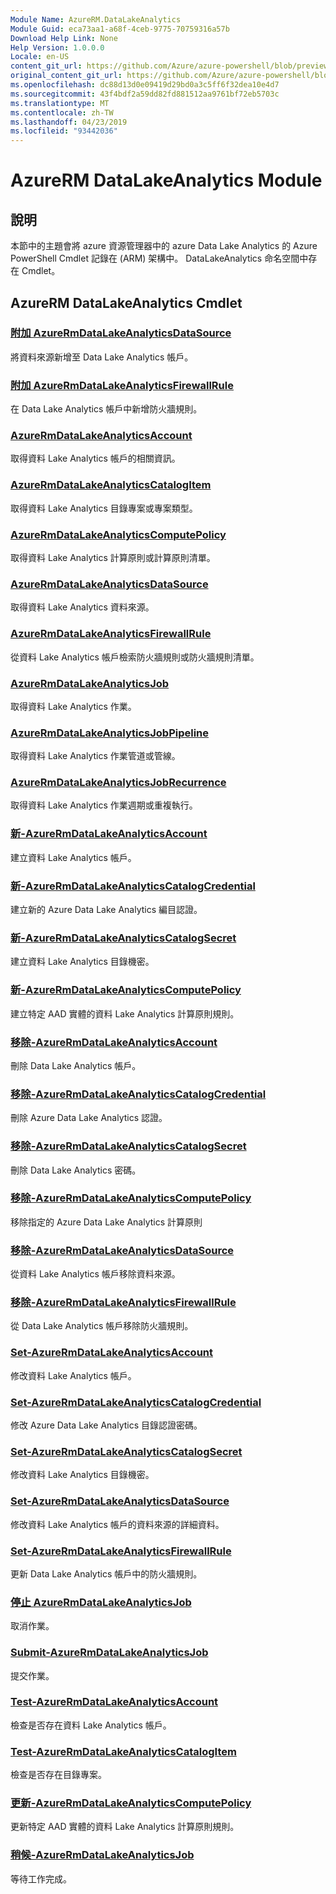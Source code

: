 ```yaml
---
Module Name: AzureRM.DataLakeAnalytics
Module Guid: eca73aa1-a68f-4ceb-9775-70759316a57b
Download Help Link: None
Help Version: 1.0.0.0
Locale: en-US
content_git_url: https://github.com/Azure/azure-powershell/blob/preview/src/ResourceManager/DataLakeAnalytics/Commands.DataLakeAnalytics/help/AzureRM.DataLakeAnalytics.md
original_content_git_url: https://github.com/Azure/azure-powershell/blob/preview/src/ResourceManager/DataLakeAnalytics/Commands.DataLakeAnalytics/help/AzureRM.DataLakeAnalytics.md
ms.openlocfilehash: dc88d13d0e09419d29bd0a3c5ff6f32dea10e4d7
ms.sourcegitcommit: 43f4bdf2a59dd82fd881512aa9761bf72eb5703c
ms.translationtype: MT
ms.contentlocale: zh-TW
ms.lasthandoff: 04/23/2019
ms.locfileid: "93442036"
---
```

# AzureRM DataLakeAnalytics Module
## 說明
本節中的主題會將 azure 資源管理器中的 azure Data Lake Analytics 的 Azure PowerShell Cmdlet 記錄在 (ARM) 架構中。 DataLakeAnalytics 命名空間中存在 Cmdlet。

## AzureRM DataLakeAnalytics Cmdlet
### [附加 AzureRmDataLakeAnalyticsDataSource](Add-AzureRmDataLakeAnalyticsDataSource.md)
將資料來源新增至 Data Lake Analytics 帳戶。

### [附加 AzureRmDataLakeAnalyticsFirewallRule](Add-AzureRmDataLakeAnalyticsFirewallRule.md)
在 Data Lake Analytics 帳戶中新增防火牆規則。

### [AzureRmDataLakeAnalyticsAccount](Get-AzureRmDataLakeAnalyticsAccount.md)
取得資料 Lake Analytics 帳戶的相關資訊。

### [AzureRmDataLakeAnalyticsCatalogItem](Get-AzureRmDataLakeAnalyticsCatalogItem.md)
取得資料 Lake Analytics 目錄專案或專案類型。

### [AzureRmDataLakeAnalyticsComputePolicy](Get-AzureRmDataLakeAnalyticsComputePolicy.md)
取得資料 Lake Analytics 計算原則或計算原則清單。

### [AzureRmDataLakeAnalyticsDataSource](Get-AzureRmDataLakeAnalyticsDataSource.md)
取得資料 Lake Analytics 資料來源。

### [AzureRmDataLakeAnalyticsFirewallRule](Get-AzureRmDataLakeAnalyticsFirewallRule.md)
從資料 Lake Analytics 帳戶檢索防火牆規則或防火牆規則清單。

### [AzureRmDataLakeAnalyticsJob](Get-AzureRmDataLakeAnalyticsJob.md)
取得資料 Lake Analytics 作業。

### [AzureRmDataLakeAnalyticsJobPipeline](Get-AzureRmDataLakeAnalyticsJobPipeline.md)
取得資料 Lake Analytics 作業管道或管線。

### [AzureRmDataLakeAnalyticsJobRecurrence](Get-AzureRmDataLakeAnalyticsJobRecurrence.md)
取得資料 Lake Analytics 作業週期或重複執行。

### [新-AzureRmDataLakeAnalyticsAccount](New-AzureRmDataLakeAnalyticsAccount.md)
建立資料 Lake Analytics 帳戶。

### [新-AzureRmDataLakeAnalyticsCatalogCredential](New-AzureRmDataLakeAnalyticsCatalogCredential.md)
建立新的 Azure Data Lake Analytics 編目認證。

### [新-AzureRmDataLakeAnalyticsCatalogSecret](New-AzureRmDataLakeAnalyticsCatalogSecret.md)
建立資料 Lake Analytics 目錄機密。

### [新-AzureRmDataLakeAnalyticsComputePolicy](New-AzureRmDataLakeAnalyticsComputePolicy.md)
建立特定 AAD 實體的資料 Lake Analytics 計算原則規則。

### [移除-AzureRmDataLakeAnalyticsAccount](Remove-AzureRmDataLakeAnalyticsAccount.md)
刪除 Data Lake Analytics 帳戶。

### [移除-AzureRmDataLakeAnalyticsCatalogCredential](Remove-AzureRmDataLakeAnalyticsCatalogCredential.md)
刪除 Azure Data Lake Analytics 認證。

### [移除-AzureRmDataLakeAnalyticsCatalogSecret](Remove-AzureRmDataLakeAnalyticsCatalogSecret.md)
刪除 Data Lake Analytics 密碼。

### [移除-AzureRmDataLakeAnalyticsComputePolicy](Remove-AzureRmDataLakeAnalyticsComputePolicy.md)
移除指定的 Azure Data Lake Analytics 計算原則

### [移除-AzureRmDataLakeAnalyticsDataSource](Remove-AzureRmDataLakeAnalyticsDataSource.md)
從資料 Lake Analytics 帳戶移除資料來源。

### [移除-AzureRmDataLakeAnalyticsFirewallRule](Remove-AzureRmDataLakeAnalyticsFirewallRule.md)
從 Data Lake Analytics 帳戶移除防火牆規則。

### [Set-AzureRmDataLakeAnalyticsAccount](Set-AzureRmDataLakeAnalyticsAccount.md)
修改資料 Lake Analytics 帳戶。

### [Set-AzureRmDataLakeAnalyticsCatalogCredential](Set-AzureRmDataLakeAnalyticsCatalogCredential.md)
修改 Azure Data Lake Analytics 目錄認證密碼。

### [Set-AzureRmDataLakeAnalyticsCatalogSecret](Set-AzureRmDataLakeAnalyticsCatalogSecret.md)
修改資料 Lake Analytics 目錄機密。

### [Set-AzureRmDataLakeAnalyticsDataSource](Set-AzureRmDataLakeAnalyticsDataSource.md)
修改資料 Lake Analytics 帳戶的資料來源的詳細資料。

### [Set-AzureRmDataLakeAnalyticsFirewallRule](Set-AzureRmDataLakeAnalyticsFirewallRule.md)
更新 Data Lake Analytics 帳戶中的防火牆規則。

### [停止 AzureRmDataLakeAnalyticsJob](Stop-AzureRmDataLakeAnalyticsJob.md)
取消作業。

### [Submit-AzureRmDataLakeAnalyticsJob](Submit-AzureRmDataLakeAnalyticsJob.md)
提交作業。

### [Test-AzureRmDataLakeAnalyticsAccount](Test-AzureRmDataLakeAnalyticsAccount.md)
檢查是否存在資料 Lake Analytics 帳戶。

### [Test-AzureRmDataLakeAnalyticsCatalogItem](Test-AzureRmDataLakeAnalyticsCatalogItem.md)
檢查是否存在目錄專案。

### [更新-AzureRmDataLakeAnalyticsComputePolicy](Update-AzureRmDataLakeAnalyticsComputePolicy.md)
更新特定 AAD 實體的資料 Lake Analytics 計算原則規則。

### [稍候-AzureRmDataLakeAnalyticsJob](Wait-AzureRmDataLakeAnalyticsJob.md)
等待工作完成。

